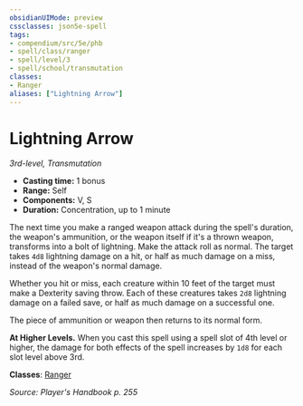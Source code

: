 ```yaml
---
obsidianUIMode: preview
cssclasses: json5e-spell
tags:
- compendium/src/5e/phb
- spell/class/ranger
- spell/level/3
- spell/school/transmutation
classes:
- Ranger
aliases: ["Lightning Arrow"]
---
```

# Lightning Arrow
*3rd-level, Transmutation*  

- **Casting time:** 1 bonus
- **Range:** Self
- **Components:** V, S
- **Duration:** Concentration, up to 1 minute

The next time you make a ranged weapon attack during the spell's duration, the weapon's ammunition, or the weapon itself if it's a thrown weapon, transforms into a bolt of lightning. Make the attack roll as normal. The target takes `4d8` lightning damage on a hit, or half as much damage on a miss, instead of the weapon's normal damage.

Whether you hit or miss, each creature within 10 feet of the target must make a Dexterity saving throw. Each of these creatures takes `2d8` lightning damage on a failed save, or half as much damage on a successful one.

The piece of ammunition or weapon then returns to its normal form.

**At Higher Levels.** When you cast this spell using a spell slot of 4th level or higher, the damage for both effects of the spell increases by `1d8` for each slot level above 3rd.

**Classes**: [Ranger](ranger.md)

*Source: Player's Handbook p. 255*